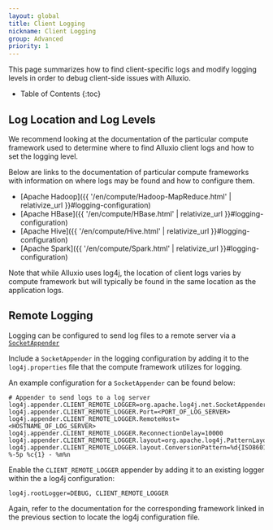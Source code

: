 ```yaml
---
layout: global
title: Client Logging
nickname: Client Logging
group: Advanced
priority: 1
---
```


This page summarizes how to find client-specific logs and modify logging levels in order to debug
client-side issues with Alluxio.

* Table of Contents
{:toc}

## Log Location and Log Levels

We recommend looking at the documentation of the particular compute framework used to determine
where to find Alluxio client logs and how to set the logging level.

Below are links to the documentation of particular compute frameworks with information 
on where logs may be found and how to configure them.

- [Apache Hadoop]({{ '/en/compute/Hadoop-MapReduce.html' | relativize_url }}#logging-configuration)
- [Apache HBase]({{ '/en/compute/HBase.html' | relativize_url }}#logging-configuration)
- [Apache Hive]({{ '/en/compute/Hive.html' | relativize_url }}#logging-configuration)
- [Apache Spark]({{ '/en/compute/Spark.html' | relativize_url }}#logging-configuration)

Note that while Alluxio uses log4j, the location of client logs varies by compute framework
but will typically be found in the same location as the application logs.

## Remote Logging

Logging can be configured to send log files to a remote server via a
[`SocketAppender`](https://logging.apache.org/log4j/1.2/apidocs/org/apache/log4j/net/SocketAppender.html)

Include a `SocketAppender` in the logging configuration by adding it to the
`log4j.properties` file that the compute framework utilizes for logging.

An example configuration for a `SocketAppender` can be found below:

```properties
# Appender to send logs to a log server
log4j.appender.CLIENT_REMOTE_LOGGER=org.apache.log4j.net.SocketAppender
log4j.appender.CLIENT_REMOTE_LOGGER.Port=<PORT_OF_LOG_SERVER>
log4j.appender.CLIENT_REMOTE_LOGGER.RemoteHost=<HOSTNAME_OF_LOG_SERVER>
log4j.appender.CLIENT_REMOTE_LOGGER.ReconnectionDelay=10000
log4j.appender.CLIENT_REMOTE_LOGGER.layout=org.apache.log4j.PatternLayout
log4j.appender.CLIENT_REMOTE_LOGGER.layout.ConversionPattern=%d{ISO8601} %-5p %c{1} - %m%n
```

Enable the `CLIENT_REMOTE_LOGGER` appender by adding it to an existing logger within the a log4j
configuration:

```properties
log4j.rootLogger=DEBUG, CLIENT_REMOTE_LOGGER
```

Again, refer to the documentation for the corresponding framework linked in the previous section
to locate the log4j configuration file.
